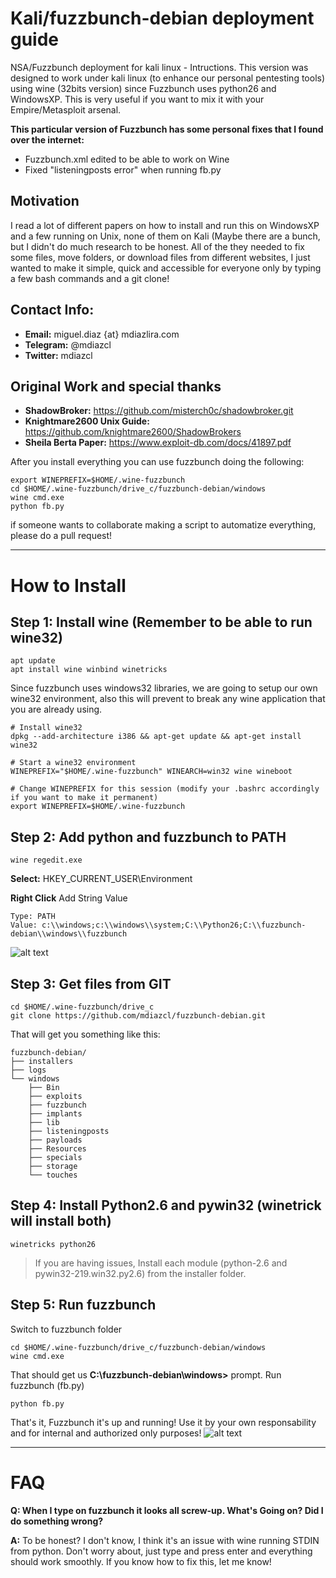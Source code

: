 # Kali/fuzzbunch-debian deployment guide
NSA/Fuzzbunch deployment for kali linux - Intructions. This version was designed to work under kali linux (to enhance our personal pentesting tools) using wine (32bits version) since Fuzzbunch uses python26 and WindowsXP. This is very useful if you want to mix it with your Empire/Metasploit arsenal.

**This particular version of Fuzzbunch has some personal fixes that I found over the internet:**
 - Fuzzbunch.xml edited to be able to work on Wine
 - Fixed "listeningposts error" when running fb.py

## Motivation
I read a lot of different papers on how to install and run this on WindowsXP and a few running on Unix, none of them on Kali (Maybe there are a bunch, but I didn't do much research to be honest. All of the they needed to fix some files, move folders, or download files from different websites, I just wanted to make it simple, quick and accessible for everyone only by typing a few bash commands and a git clone!

## Contact Info:
- **Email:** miguel.diaz {at} mdiazlira.com 
- **Telegram:** @mdiazcl
- **Twitter:** mdiazcl

## Original Work and special thanks
- **ShadowBroker:** https://github.com/misterch0c/shadowbroker.git
- **Knightmare2600 Unix Guide:** https://github.com/knightmare2600/ShadowBrokers
- **Sheila Berta Paper:** https://www.exploit-db.com/docs/41897.pdf

After you install everything you can use fuzzbunch doing the following:
```
export WINEPREFIX=$HOME/.wine-fuzzbunch
cd $HOME/.wine-fuzzbunch/drive_c/fuzzbunch-debian/windows
wine cmd.exe
python fb.py
```
if someone wants to collaborate making a script to automatize everything, please do a pull request!

***

# How to Install
## Step 1: Install wine (Remember to be able to run wine32)
```
apt update
apt install wine winbind winetricks
```

Since fuzzbunch uses windows32 libraries, we are going to setup our own wine32 environment, also this will prevent to break any wine application that you are already using.

```
# Install wine32
dpkg --add-architecture i386 && apt-get update && apt-get install wine32

# Start a wine32 environment
WINEPREFIX="$HOME/.wine-fuzzbunch" WINEARCH=win32 wine wineboot

# Change WINEPREFIX for this session (modify your .bashrc accordingly if you want to make it permanent)
export WINEPREFIX=$HOME/.wine-fuzzbunch
```

## Step 2: Add python and fuzzbunch to PATH
```
wine regedit.exe
```
**Select:** HKEY_CURRENT_USER\Environment

**Right Click** Add String Value
```
Type: PATH
Value: c:\\windows;c:\\windows\\system;C:\\Python26;C:\\fuzzbunch-debian\\windows\\fuzzbunch
```
![alt text](http://i.imgur.com/3HHUqBe.png)

## Step 3: Get files from GIT
```
cd $HOME/.wine-fuzzbunch/drive_c
git clone https://github.com/mdiazcl/fuzzbunch-debian.git
```

That will get you something like this:
```
fuzzbunch-debian/
├── installers
├── logs
└── windows
    ├── Bin
    ├── exploits
    ├── fuzzbunch
    ├── implants
    ├── lib
    ├── listeningposts
    ├── payloads
    ├── Resources
    ├── specials
    ├── storage
    └── touches
```

## Step 4: Install Python2.6 and pywin32 (winetrick will install both)
```
winetricks python26
```
> If you are having issues, Install each module (python-2.6 and pywin32-219.win32.py2.6) from the installer folder.

## Step 5: Run fuzzbunch
Switch to fuzzbunch folder

```
cd $HOME/.wine-fuzzbunch/drive_c/fuzzbunch-debian/windows
wine cmd.exe
```

That should get us **C:\fuzzbunch-debian\windows>** prompt. Run fuzzbunch (fb.py)

```
python fb.py
```

That's it, Fuzzbunch it's up and running!
Use it by your own responsability and for internal and authorized only purposes!
![alt text](http://i.imgur.com/2jA6qzT.png)

***
# FAQ
**Q: When I type on fuzzbunch it looks all screw-up. What's Going on? Did I do something wrong?**

**A:** To be honest? I don't know, I think it's an issue with wine running STDIN from python. Don't worry about, just type and press enter and everything should work smoothly. If you know how to fix this, let me know!

